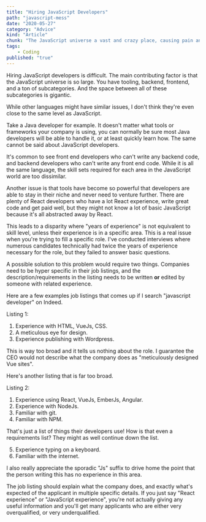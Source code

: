 ```yaml
---
title: "Hiring JavaScript Developers"
path: "javascript-mess"
date: "2020-05-27"
category: "Advice"
kind: "Article"
chunk: "The JavaScript universe a vast and crazy place, causing pain and suffering for all involved in the hiring process"
tags:
    - Coding
published: "true"
---
```


Hiring JavaScript developers is difficult. The main contributing factor is that the JavaScript universe is so large. You have tooling, backend, frontend, and a ton of subcategories. And the space between all of these subcategories is gigantic.

While other languages might have similar issues, I don't think they're even close to the same level as JavaScript.

Take a Java developer for example. It doesn't matter what tools or frameworks your company is using, you can normally be sure most Java developers will be able to handle it, or at least quickly learn how. The same cannot be said about JavaScript developers.

It's common to see front end developers who can't write any backend code, and backend developers who can't write any front end code. While it is all the same language, the skill sets required for each area in the JavaScript world are too dissimilar.

Another issue is that tools have become so powerful that developers are able to stay in their niche and never need to venture further. There are plenty of React developers who have a lot React experience, write great code and get paid well, but they might not know a lot of basic JavaScript because it's all abstracted away by React.

This leads to a disparity where "years of experience" is not equivalent to skill level, unless their experience is in a specific area. This is a real issue when you're trying to fill a specific role. I've conducted interviews where numerous candidates technically had twice the years of experience necessary for the role, but they failed to answer basic questions.

A possible solution to this problem would require two things. Companies need to be hyper specific in their job listings, and the description/requirements in the listing needs to be written **or** edited by someone with related experience.

Here are a few examples job listings that comes up if I search "javascript developer" on Indeed.

Listing 1:

1. Experience with HTML, VueJs, CSS.
2. A meticulous eye for design.
3. Experience publishing with Wordpress.

This is way too broad and it tells us nothing about the role. I guarantee the CEO would not describe what the company does as "meticulously designed Vue sites".

Here's another listing that is far too broad.

Listing 2:

1. Experience using React, VueJs, EmberJs, Angular.
2. Experience with NodeJs.
3. Familiar with git.
4. Familiar with NPM.

That's just a list of things their developers use! How is that even a requirements list? They might as well continue down the list.

5. Experience typing on a keyboard.
6. Familiar with the internet.

I also really appreciate the sporadic "Js" suffix to drive home the point that the person writing this has no experience in this area.

The job listing should explain what the company does, and exactly what's expected of the applicant in multiple specific details. If you just say "React experience" or "JavaScript experience", you're not actually giving any useful information and you'll get many applicants who are either very overqualified, or very underqualified.